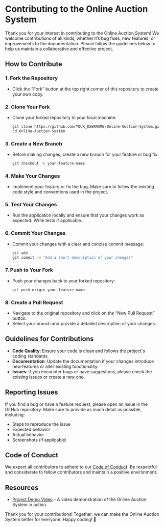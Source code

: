 # Contributing to the Online Auction System

Thank you for your interest in contributing to the Online Auction System! We welcome contributions of all kinds, whether it’s bug fixes, new features, or improvements to the documentation. Please follow the guidelines below to help us maintain a collaborative and effective project.

## How to Contribute

### 1. Fork the Repository
- Click the "Fork" button at the top right corner of this repository to create your own copy.

### 2. Clone Your Fork
- Clone your forked repository to your local machine:
  ```bash
  git clone https://github.com/YOUR_USERNAME/Online-Auction-System.git
  cd Online-Auction-System
  ```

### 3. Create a New Branch
- Before making changes, create a new branch for your feature or bug fix:
  ```bash
  git checkout -b your-feature-name
  ```

### 4. Make Your Changes
- Implement your feature or fix the bug. Make sure to follow the existing code style and conventions used in the project.

### 5. Test Your Changes
- Run the application locally and ensure that your changes work as expected. Write tests if applicable.

### 6. Commit Your Changes
- Commit your changes with a clear and concise commit message:
  ```bash
  git add .
  git commit -m "Add a short description of your changes"
  ```

### 7. Push to Your Fork
- Push your changes back to your forked repository:
  ```bash
  git push origin your-feature-name
  ```

### 8. Create a Pull Request
- Navigate to the original repository and click on the “New Pull Request” button.
- Select your branch and provide a detailed description of your changes.

## Guidelines for Contributions

- **Code Quality**: Ensure your code is clean and follows the project's coding standards.
- **Documentation**: Update the documentation if your changes introduce new features or alter existing functionality.
- **Issues**: If you encounter bugs or have suggestions, please check the existing issues or create a new one.

## Reporting Issues

If you find a bug or have a feature request, please open an issue in the GitHub repository. Make sure to provide as much detail as possible, including:
- Steps to reproduce the issue
- Expected behavior
- Actual behavior
- Screenshots (if applicable)

## Code of Conduct

We expect all contributors to adhere to our [Code of Conduct](CODE_OF_CONDUCT.md). Be respectful and considerate to fellow contributors and maintain a positive environment.

## Resources

- [Project Demo Video](https://github.com/user-attachments/assets/b93b3b77-e1bc-4d35-8c14-638d192a6f94) - A video demonstration of the Online Auction System in action.

Thank you for your contributions! Together, we can make the Online Auction System better for everyone. Happy coding! 🎉